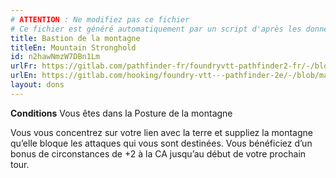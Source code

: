 ```yaml
---
# ATTENTION : Ne modifiez pas ce fichier
# Ce fichier est généré automatiquement par un script d'après les données du module Foundry VTT officiel et de sa traduction
title: Bastion de la montagne
titleEn: Mountain Stronghold
id: n2hawNmzW7DBn1Lm
urlFr: https://gitlab.com/pathfinder-fr/foundryvtt-pathfinder2-fr/-/blob/master/data/feats/n2hawNmzW7DBn1Lm.htm
urlEn: https://gitlab.com/hooking/foundry-vtt---pathfinder-2e/-/blob/master/packs/data/feats.db/mountain-stronghold.json
layout: dons
---
```

**Conditions** Vous êtes dans la Posture de la montagne

Vous vous concentrez sur votre lien avec la terre et suppliez la montagne qu’elle bloque les attaques qui vous sont destinées. Vous bénéficiez d’un bonus de circonstances de +2 à la CA jusqu’au début de votre prochain tour.
